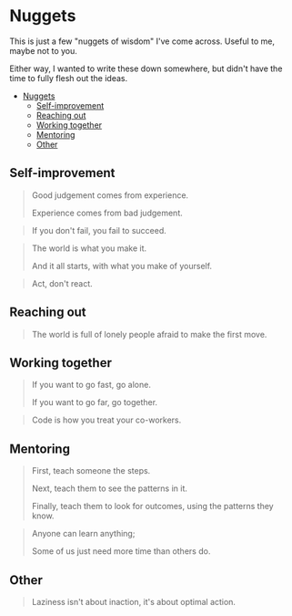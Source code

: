 # Nuggets

This is just a few "nuggets of wisdom" I've come across. Useful to me, maybe not to you.

Either way, I wanted to write these down somewhere, but didn't have the time to fully flesh out the ideas.

- [Nuggets](#nuggets)
  - [Self-improvement](#self-improvement)
  - [Reaching out](#reaching-out)
  - [Working together](#working-together)
  - [Mentoring](#mentoring)
  - [Other](#other)

## Self-improvement

> Good judgement comes from experience.
>
> Experience comes from bad judgement.

> If you don't fail, you fail to succeed.

> The world is what you make it.
>
> And it all starts, with what you make of yourself.

> Act, don't react.

## Reaching out

> The world is full of lonely people afraid to make the first move.

## Working together

> If you want to go fast, go alone.
>
> If you want to go far, go together.

> Code is how you treat your co-workers.

## Mentoring

> First, teach someone the steps.
>
> Next, teach them to see the patterns in it.
>
> Finally, teach them to look for outcomes, using the patterns they know.

> Anyone can learn anything;
>
> Some of us just need more time than others do.

## Other

> Laziness isn't about inaction, it's about optimal action.